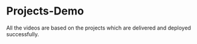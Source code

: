 # Projects-Demo
All the videos are based on the projects which are delivered and deployed successfully.
